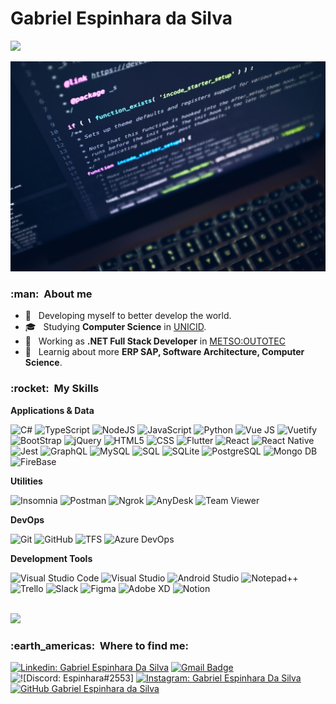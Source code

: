 # Gabriel Espinhara da Silva

![](https://komarev.com/ghpvc/?username=espinhara&color=006bed)

![](https://github.com/espinhara/espinhara/blob/master/luca-bravo-XJXWbfSo2f0-unsplash.jpg)
<h3> :man: &nbsp;About me </h3>

- 🤔 &nbsp; Developing myself to better develop the world.
- 🎓 &nbsp; Studying **Computer Science** in <a href="https://www.unicid.edu.br/" target="_blank">UNICID</a>.
- 💼 &nbsp; Working as **.NET Full Stack Developer** in <a href="mogroup.com" target="_blank">METSO:OUTOTEC</a>
- 🌱 &nbsp; Learnig about more **ERP SAP, Software Architecture, Computer Science**.

<h3> :rocket: &nbsp;My Skills </h3>

**Applications & Data**

  ![C#](https://img.shields.io/badge/-C%23-333333?style=flat&logo=Csharp&logoColor=9b4993)
  ![TypeScript](https://img.shields.io/badge/-TypeScript-333333?style=flat&logo=Typescript)
  ![NodeJS](https://img.shields.io/badge/-Node%20JS-333333?style=flat&logo=NodeDotJS)
  ![JavaScript](https://img.shields.io/badge/-JavaScript-333333?style=flat&logo=javascript)
  ![Python](https://img.shields.io/badge/-Python-333333?style=flat&logo=Python)
  ![Vue JS](https://img.shields.io/badge/-Vue%20JS-333333?style=flat&logo=vuedotjs)
  ![Vuetify](https://img.shields.io/badge/-Vuetify-333333?style=flat&logo=vuetify)
  ![BootStrap](https://img.shields.io/badge/-BootStrap-333333?style=flat&logo=BootStrap&logoColor=007396)
  ![jQuery](https://img.shields.io/badge/-jQuery-333333?style=flat&logo=jQuery&logoColor=007396)
  ![HTML5](https://img.shields.io/badge/-HTML5-333333?style=flat&logo=HTML5)
  ![CSS](https://img.shields.io/badge/-CSS-333333?style=flat&logo=CSS3&logoColor=1572B6)
  ![Flutter](https://img.shields.io/badge/-Flutter-333333?style=flat&logo=Flutter)
  ![React](https://img.shields.io/badge/-React-333333?style=flat&logo=react)
  ![React Native](https://img.shields.io/badge/-React%20Native-333333?style=flat&logo=react)
  ![Jest](https://img.shields.io/badge/-Jest-333333?style=flat&logo=jest)
  ![GraphQL](https://img.shields.io/badge/-GraphQL-333333?style=flat&logo=GraphQL)
  ![MySQL](https://img.shields.io/badge/-MySQL-333333?style=flat&logo=mysql)
  ![SQL](https://img.shields.io/badge/-SQL%20Server-333333?style=flat&logo=microsoft-sql-server)
  ![SQLite](https://img.shields.io/badge/-SQLite-333333?style=flat&logo=sqlite)
  ![PostgreSQL](https://img.shields.io/badge/-PostgreSQL-333333?style=flat&logo=postgresql)
  ![Mongo DB](https://img.shields.io/badge/-MongoDB-333333?style=flat&logo=mongodb)
  ![FireBase](https://img.shields.io/badge/-FireBase-333333?style=flat&logo=firebase)

**Utilities**

  ![Insomnia](https://img.shields.io/badge/-Insomnia-333333?style=flat&logo=insomnia)
  ![Postman](https://img.shields.io/badge/-Postman-333333?style=flat&logo=postman)
  ![Ngrok](https://img.shields.io/badge/-ngrok-333333?style=flat&logo=ngrok)
  ![AnyDesk](https://img.shields.io/badge/-AnyDesk-333333?style=flat&logo=anydesk)
  ![Team Viewer](https://img.shields.io/badge/-Team%20Viewer-333333?style=flat&logo=teamviewer)

**DevOps**

  ![Git](https://img.shields.io/badge/-Git-333333?style=flat&logo=git)
  ![GitHub](https://img.shields.io/badge/-GitHub-333333?style=flat&logo=github)
  ![TFS](https://img.shields.io/badge/-TFS-333333?style=flat&logo=tfs)
  ![Azure DevOps](https://img.shields.io/badge/-Azure%20DevOps-333333?style=flat&logo=azure-devops&logoColor=007ACC)

**Development Tools**

  ![Visual Studio Code](https://img.shields.io/badge/-Visual%20Studio%20Code-333333?style=flat&logo=visual-studio-code&logoColor=007ACC)
  ![Visual Studio](https://img.shields.io/badge/-Visual%20Studio-333333?style=flat&logo=visual-studio&logoColor=9b4993)
  ![Android Studio](https://img.shields.io/badge/-Android%20Studio-333333?style=flat&logo=Android-studio)
  ![Notepad++](https://img.shields.io/badge/-Notepad%2B%2B-333333?style=flat&logo=notepad%2B%2B)
  ![Trello](https://img.shields.io/badge/-Trello-333333?style=flat&logo=trello&logoColor=007ACC)
  ![Slack](https://img.shields.io/badge/-Slack-333333?style=flat&logo=slack)
  ![Figma](https://img.shields.io/badge/-Figma-333333?style=flat&logo=figma&logoColor=007ACC)
  ![Adobe XD](https://img.shields.io/badge/-Adobe%20XD-333333?style=flat&logo=adobe-xd&logoColor=007ACC)
  ![Notion](https://img.shields.io/badge/Notion-333333?style=flat&logo=notion&logoColor=white)

<br/>

<a href="https://github.com/espinhara">
  <img height="180em" src="https://github-readme-stats.vercel.app/api?username=espinhara&theme=dracula&show_icons=true" />
</a>

<br/>

<h3> :earth_americas: &nbsp;Where to find me: </h3> 

[![Linkedin: Gabriel Espinhara Da Silva](https://img.shields.io/badge/-Gabriel%20Espinhara-blue?style=flat-square&logo=Linkedin&logoColor=white&link=https://www.linkedin.com/in/gabriel-espinhara-da-silva/)](https://www.linkedin.com/in/gabriel-espinhara-da-silva/)
[![Gmail Badge](https://img.shields.io/badge/-gabrielespinhara13@gmail.com-006bed?style=flat-square&logo=Gmail&logoColor=white&link=mailto:gabrielespinhara13@gmail.com)](mailto:gabrielespinhara13@gmail.com)
![![Discord: Espinhara#2553]](https://img.shields.io/badge/-Espinhara%232553-gray?style=flat-square&logo=discord)
[![Instagram: Gabriel Espinhara Da Silva](https://img.shields.io/badge/-the_espinhara-black?style=flat-square&logo=instagram&logoColor=white&link=https://www.instagram.com/the_espinhara/)](https://www.instagram.com/the_espinhara/)
[![GitHub Gabriel Espinhara da Silva]( https://img.shields.io/github/followers/espinhara?label=follow&style=social)](https://github.com/espinhara)
